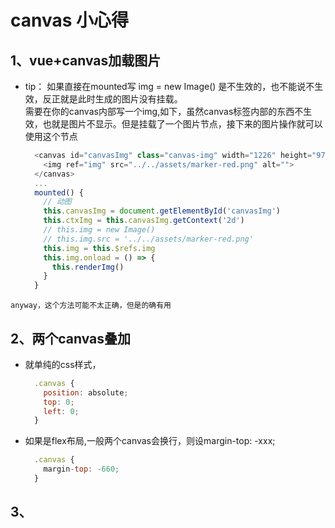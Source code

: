 # canvas 小心得

## 1、vue+canvas加载图片

+ tip： 如果直接在mounted写 img = new Image() 是不生效的，也不能说不生效，反正就是此时生成的图片没有挂载。<br>
需要在你的canvas内部写一个img,如下，虽然canvas标签内部的东西不生效，也就是图片不显示。但是挂载了一个图片节点，接下来的图片操作就可以使用这个节点
  ```js
    <canvas id="canvasImg" class="canvas-img" width="1226" height="976">
      <img ref="img" src="../../assets/marker-red.png" alt="">
    </canvas>
    ...
    mounted() {
      // 动图
      this.canvasImg = document.getElementById('canvasImg')
      this.ctxImg = this.canvasImg.getContext('2d')
      // this.img = new Image()
      // this.img.src = '../../assets/marker-red.png'
      this.img = this.$refs.img
      this.img.onload = () => {
        this.renderImg()
      }
    }
  ```
`anyway，这个方法可能不太正确，但是的确有用`

## 2、两个canvas叠加

+ 就单纯的css样式，
  ```js
    .canvas {
      position: absolute;
      top: 0;
      left: 0;
    }
  ```
+ 如果是flex布局,一般两个canvas会换行，则设margin-top: -xxx;
  ```js
    .canvas {
      margin-top: -660;
    }
  ```

## 3、